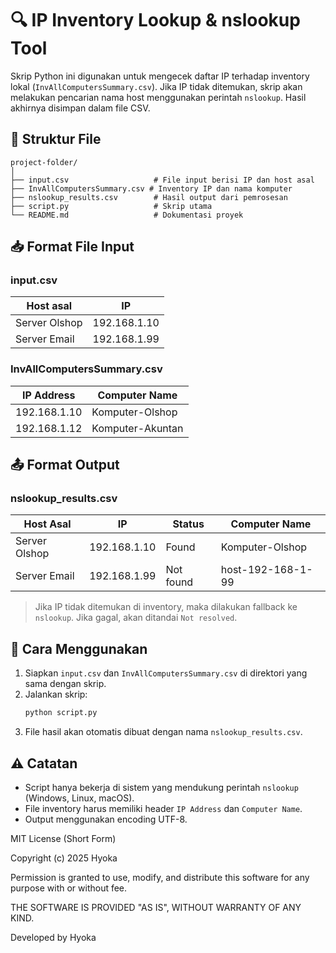 # 🔍 IP Inventory Lookup & nslookup Tool

Skrip Python ini digunakan untuk mengecek daftar IP terhadap inventory lokal (`InvAllComputersSummary.csv`). Jika IP tidak ditemukan, skrip akan melakukan pencarian nama host menggunakan perintah `nslookup`. Hasil akhirnya disimpan dalam file CSV.

## 📂 Struktur File

```
project-folder/
│
├── input.csv                   # File input berisi IP dan host asal
├── InvAllComputersSummary.csv # Inventory IP dan nama komputer
├── nslookup_results.csv        # Hasil output dari pemrosesan
├── script.py                   # Skrip utama
└── README.md                   # Dokumentasi proyek
```

## 📥 Format File Input

### input.csv

| Host asal      | IP            |
|----------------|---------------|
| Server Olshop  | 192.168.1.10  |
| Server Email   | 192.168.1.99  |

### InvAllComputersSummary.csv

| IP Address     | Computer Name     |
|----------------|------------------|
| 192.168.1.10   | Komputer-Olshop  |
| 192.168.1.12   | Komputer-Akuntan |

## 📤 Format Output

### nslookup_results.csv

| Host Asal     | IP            | Status     | Computer Name     |
|---------------|---------------|------------|-------------------|
| Server Olshop | 192.168.1.10  | Found      | Komputer-Olshop   |
| Server Email  | 192.168.1.99  | Not found  | host-192-168-1-99 |

> Jika IP tidak ditemukan di inventory, maka dilakukan fallback ke `nslookup`. Jika gagal, akan ditandai `Not resolved`.

## 🚀 Cara Menggunakan

1. Siapkan `input.csv` dan `InvAllComputersSummary.csv` di direktori yang sama dengan skrip.
2. Jalankan skrip:
   ```bash
   python script.py
   ```
3. File hasil akan otomatis dibuat dengan nama `nslookup_results.csv`.

## ⚠️ Catatan

- Script hanya bekerja di sistem yang mendukung perintah `nslookup` (Windows, Linux, macOS).
- File inventory harus memiliki header `IP Address` dan `Computer Name`.
- Output menggunakan encoding UTF-8.


MIT License (Short Form)

Copyright (c) 2025 Hyoka

Permission is granted to use, modify, and distribute this software for any purpose with or without fee.

THE SOFTWARE IS PROVIDED "AS IS", WITHOUT WARRANTY OF ANY KIND.

Developed by Hyoka
